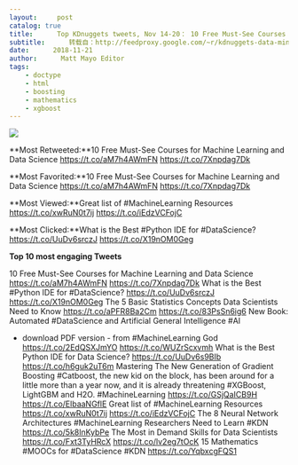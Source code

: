 ```yaml
---
layout:     post
catalog: true
title:      Top KDnuggets tweets, Nov 14-20： 10 Free Must-See Courses for Machine Learning and Data Science; Great list of #MachineLearning Resources
subtitle:      转载自：http://feedproxy.google.com/~r/kdnuggets-data-mining-analytics/~3/d92j8GnkQEg/top-tweets-nov14-20.html
date:      2018-11-21
author:      Matt Mayo Editor
tags:
    - doctype
    - html
    - boosting
    - mathematics
    - xgboost
---
```


![](https://image.ibb.co/c9QS8V/10-free-must-see-courses.jpg)

**Most Retweeted:**10 Free Must-See Courses for Machine Learning and Data Science https://t.co/aM7h4AWmFN https://t.co/7Xnpdag7Dk


**Most Favorited:**10 Free Must-See Courses for Machine Learning and Data Science https://t.co/aM7h4AWmFN https://t.co/7Xnpdag7Dk


**Most Viewed:**Great list of #MachineLearning Resources https://t.co/xwRuN0t7ij https://t.co/iEdzVCFojC


**Most Clicked:**What is the Best #Python IDE for #DataScience? https://t.co/UuDv6srczJ https://t.co/X19nOM0Geg


**Top 10 most engaging Tweets**

 10 Free Must-See Courses for Machine Learning and Data Science https://t.co/aM7h4AWmFN https://t.co/7Xnpdag7Dk
 What is the Best #Python IDE for #DataScience? https://t.co/UuDv6srczJ https://t.co/X19nOM0Geg
 The 5 Basic Statistics Concepts Data Scientists Need to Know https://t.co/aPFR8Ba2Cm https://t.co/83PsSn6ig6
 New Book: Automated #DataScience and Artificial General Intelligence #AI
- download PDF version - from #MachineLearning God https://t.co/2EdQSXJmYO https://t.co/WUZrScxvmh
 What is the Best Python IDE for Data Science? https://t.co/UuDv6s9BIb https://t.co/h6guk2uT6m
 Mastering The New Generation of Gradient Boosting
#Catboost, the new kid on the block, has been around for a little more than a year now, and it is already threatening #XGBoost, LightGBM and H2O. #MachineLearning
 https://t.co/GSjQaICB9H https://t.co/ElbaaNGflE
 Great list of #MachineLearning Resources https://t.co/xwRuN0t7ij https://t.co/iEdzVCFojC
 The 8 Neural Network Architectures #MachineLearning Researchers Need to Learn #KDN https://t.co/5k8lnKybPe
 The Most in Demand Skills for Data Scientists https://t.co/Fxt3TyHRcX https://t.co/lv2eg7tOcK
 15 Mathematics #MOOCs for #DataScience #KDN https://t.co/YqbxcgFQS1
 






